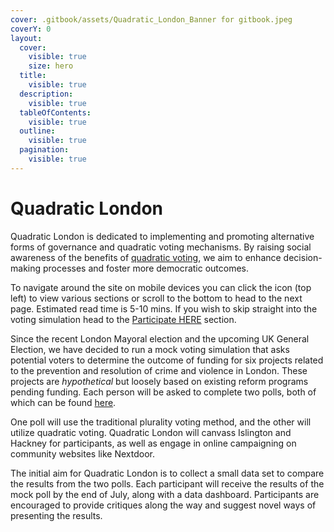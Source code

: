 ```yaml
---
cover: .gitbook/assets/Quadratic_London_Banner for gitbook.jpeg
coverY: 0
layout:
  cover:
    visible: true
    size: hero
  title:
    visible: true
  description:
    visible: true
  tableOfContents:
    visible: true
  outline:
    visible: true
  pagination:
    visible: true
---
```


# Quadratic London

Quadratic London is dedicated to implementing and promoting alternative forms of governance and quadratic voting mechanisms. By raising social awareness of the benefits of [quadratic voting](what-is-quadratic-voting/), we aim to enhance decision-making processes and foster more democratic outcomes.&#x20;

To navigate around the site on mobile devices you can click the icon (top left) to view various sections or scroll to the bottom to head to the next page. Estimated read time is 5-10 mins. If you wish to skip straight into the voting simulation head to the [Participate HERE](participate-here.md) section.

Since the recent London Mayoral election and the upcoming UK General Election, we have decided to run a mock voting simulation that asks potential voters to determine the outcome of funding for six projects related to the prevention and resolution of crime and violence in London. These projects are _hypothetical_ but loosely based on existing reform programs pending funding. Each person will be asked to complete two polls, both of which can be found [here](https://forms.gle/joYmn3xNE1RuHBTj8).

One poll will use the traditional plurality voting method, and the other will utilize quadratic voting. Quadratic London will canvass Islington and Hackney for participants, as well as engage in online campaigning on community websites like Nextdoor.

The initial aim for Quadratic London is to collect a small data set to compare the results from the two polls. Each participant will receive the results of the mock poll by the end of July, along with a data dashboard. Participants are encouraged to provide critiques along the way and suggest novel ways of presenting the results.



